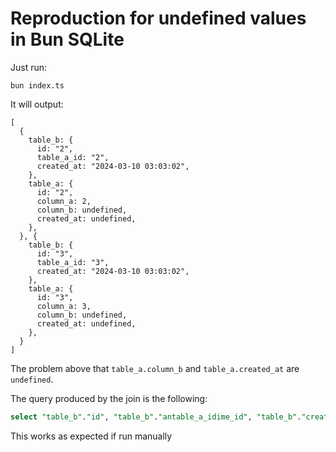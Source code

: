 # Reproduction for undefined values in Bun SQLite

Just run:
```
bun index.ts
```

It will output:
```
[
  {
    table_b: {
      id: "2",
      table_a_id: "2",
      created_at: "2024-03-10 03:03:02",
    },
    table_a: {
      id: "2",
      column_a: 2,
      column_b: undefined,
      created_at: undefined,
    },
  }, {
    table_b: {
      id: "3",
      table_a_id: "3",
      created_at: "2024-03-10 03:03:02",
    },
    table_a: {
      id: "3",
      column_a: 3,
      column_b: undefined,
      created_at: undefined,
    },
  }
]
```

The problem above that `table_a.column_b` and `table_a.created_at` are `undefined`.

The query produced by the join is the following:
```sql
select "table_b"."id", "table_b"."antable_a_idime_id", "table_b"."created_at", "table_a"."id", "table_a"."column_a", "table_a"."column_b", "table_a"."created_at" from "table_b" inner join "table_a" on "table_a"."id" = "table_b"."antable_a_idime_id"
```

This works as expected if run manually

